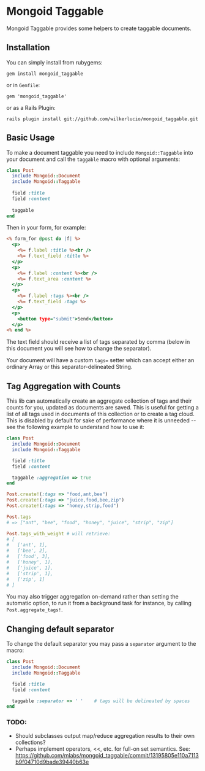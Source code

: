 Mongoid Taggable
================

Mongoid Taggable provides some helpers to create taggable documents.

Installation
------------

You can simply install from rubygems:

    gem install mongoid_taggable

or in `Gemfile`:

    gem 'mongoid_taggable'

or as a Rails Plugin:

    rails plugin install git://github.com/wilkerlucio/mongoid_taggable.git

Basic Usage
-----------

To make a document taggable you need to include `Mongoid::Taggable` into your document and call the `taggable` macro with optional arguments:

```ruby
class Post
  include Mongoid::Document
  include Mongoid::Taggable
  
  field :title
  field :content
  
  taggable
end
```

Then in your form, for example:

```rhtml
<% form_for @post do |f| %>
  <p>
    <%= f.label :title %><br />
    <%= f.text_field :title %>
  </p>
  <p>
    <%= f.label :content %><br />
    <%= f.text_area :content %>
  </p>
  <p>
    <%= f.label :tags %><br />
    <%= f.text_field :tags %>
  </p>
  <p>
    <button type="submit">Send</button>
  </p>
<% end %>
```

The text field should receive a list of tags separated by comma (below in this document you will see how to change the separator).

Your document will have a custom `tags=` setter which can accept either an ordinary Array or this separator-delineated String.

Tag Aggregation with Counts
---------------------------

This lib can automatically create an aggregate collection of tags and their counts for you, updated as documents are saved. This is useful for getting a list of all tags used in documents of this collection or to create a tag cloud. This is disabled by default for sake of performance where it is unneeded -- see the following example to understand how to use it:

```ruby
class Post
  include Mongoid::Document
  include Mongoid::Taggable

  field :title
  field :content

  taggable :aggregation => true
end

Post.create!(:tags => "food,ant,bee")
Post.create!(:tags => "juice,food,bee,zip")
Post.create!(:tags => "honey,strip,food")

Post.tags
# => ["ant", "bee", "food", "honey", "juice", "strip", "zip"]

Post.tags_with_weight # will retrieve:
# [
#   ['ant', 1],
#   ['bee', 2],
#   ['food', 3],
#   ['honey', 1],
#   ['juice', 1],
#   ['strip', 1],
#   ['zip', 1]
# ]
```

You may also trigger aggregation on-demand rather than setting the automatic option, to run it from a background task for instance, by calling `Post.aggregate_tags!`.

Changing default separator
--------------------------

To change the default separator you may pass a `separator` argument to the macro:

```ruby
class Post
  include Mongoid::Document
  include Mongoid::Taggable

  field :title
  field :content

  taggable :separator => ' '    # tags will be delineated by spaces
end
```

### TODO: ###

* Should subclasses output map/reduce aggregation results to their own collections?
* Perhaps implement operators, <<, etc. for full-on set semantics. See:
    https://github.com/mlabs/mongoid_taggable/commit/13195805e110a7113b9f04710d9bade39440b63e

